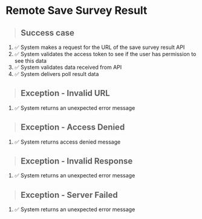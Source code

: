 # Remote Save Survey Result

> ## Success case
1. ✅ System makes a request for the URL of the save survey result API
2. ✅ System validates the access token to see if the user has permission to see this data
3. ✅ System validates data received from API
4. ✅ System delivers poll result data

> ## Exception - Invalid URL
1. ✅ System returns an unexpected error message

> ## Exception - Access Denied
1. ✅ System returns access denied message

> ## Exception - Invalid Response
1. ✅ System returns an unexpected error message

> ## Exception - Server Failed
1. ✅ System returns an unexpected error message
